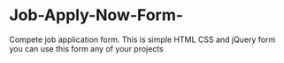# Job-Apply-Now-Form-
Compete job application form. This is simple HTML CSS and jQuery form you can use this form any of your projects
